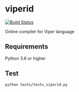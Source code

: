 # viperid

[![Build Status](https://travis-ci.org/yograterol/viperid.svg?branch=master)](https://travis-ci.org/yograterol/viperid)

Online compiler for Viper language

## Requirements

Python 3.6 or higher

## Test

`python tests/tests_viperid.py`